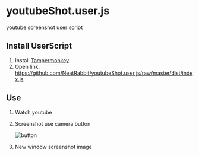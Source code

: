 # youtubeShot.user.js
youtube screenshot user script

## Install UserScript
1. Install [Tampermonkey](https://tampermonkey.net)
2. Open link: https://github.com/NeatRabbit/youtubeShot.user.js/raw/master/dist/index.js

## Use
1. Watch youtube
2. Screenshot use camera button

    ![button](https://user-images.githubusercontent.com/18216143/43127432-6a670c34-8f6a-11e8-87d6-d10df1759270.png)
3. New window screenshot image